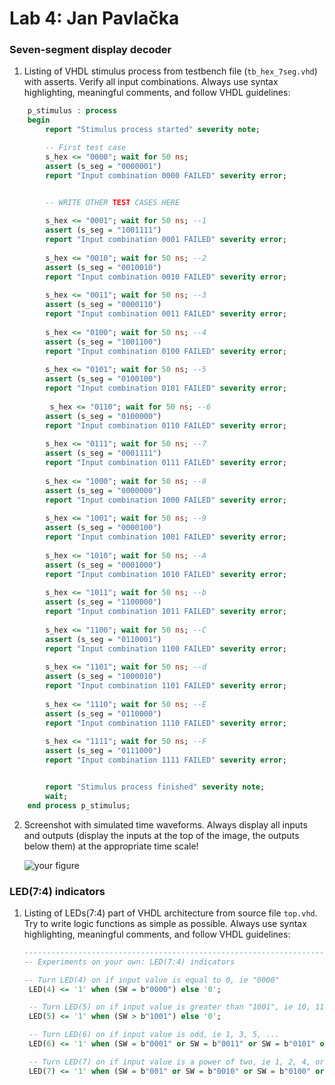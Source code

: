 # Lab 4: Jan Pavlačka

### Seven-segment display decoder

1. Listing of VHDL stimulus process from testbench file (`tb_hex_7seg.vhd`) with asserts. Verify all input combinations. Always use syntax highlighting, meaningful comments, and follow VHDL guidelines:

```vhdl
    p_stimulus : process
    begin
        report "Stimulus process started" severity note;

        -- First test case
        s_hex <= "0000"; wait for 50 ns;
        assert (s_seg = "0000001")
        report "Input combination 0000 FAILED" severity error;


        -- WRITE OTHER TEST CASES HERE
        
        s_hex <= "0001"; wait for 50 ns; --1
        assert (s_seg = "1001111")
        report "Input combination 0001 FAILED" severity error; 
        
        s_hex <= "0010"; wait for 50 ns; --2
        assert (s_seg = "0010010")
        report "Input combination 0010 FAILED" severity error;
        
        s_hex <= "0011"; wait for 50 ns; --3
        assert (s_seg = "0000110")
        report "Input combination 0011 FAILED" severity error;
        
        s_hex <= "0100"; wait for 50 ns; --4
        assert (s_seg = "1001100")
        report "Input combination 0100 FAILED" severity error;
        
        s_hex <= "0101"; wait for 50 ns; --5
        assert (s_seg = "0100100")
        report "Input combination 0101 FAILED" severity error;
        
         s_hex <= "0110"; wait for 50 ns; --6
        assert (s_seg = "0100000")
        report "Input combination 0110 FAILED" severity error;
        
        s_hex <= "0111"; wait for 50 ns; --7
        assert (s_seg = "0001111")
        report "Input combination 0111 FAILED" severity error;
        
        s_hex <= "1000"; wait for 50 ns; --8
        assert (s_seg = "0000000")
        report "Input combination 1000 FAILED" severity error;
        
        s_hex <= "1001"; wait for 50 ns; --9
        assert (s_seg = "0000100")
        report "Input combination 1001 FAILED" severity error;
        
        s_hex <= "1010"; wait for 50 ns; --A
        assert (s_seg = "0001000")
        report "Input combination 1010 FAILED" severity error;
        
        s_hex <= "1011"; wait for 50 ns; --b
        assert (s_seg = "1100000")
        report "Input combination 1011 FAILED" severity error;
        
        s_hex <= "1100"; wait for 50 ns; --C
        assert (s_seg = "0110001")
        report "Input combination 1100 FAILED" severity error;
        
        s_hex <= "1101"; wait for 50 ns; --d
        assert (s_seg = "1000010")
        report "Input combination 1101 FAILED" severity error;
        
        s_hex <= "1110"; wait for 50 ns; --E
        assert (s_seg = "0110000")
        report "Input combination 1110 FAILED" severity error;
        
        s_hex <= "1111"; wait for 50 ns; --F
        assert (s_seg = "0111000")
        report "Input combination 1111 FAILED" severity error;


        report "Stimulus process finished" severity note;
        wait;
    end process p_stimulus;
```

2. Screenshot with simulated time waveforms. Always display all inputs and outputs (display the inputs at the top of the image, the outputs below them) at the appropriate time scale!

   ![your figure]()

### LED(7:4) indicators

1. Listing of LEDs(7:4) part of VHDL architecture from source file `top.vhd`. Try to write logic functions as simple as possible. Always use syntax highlighting, meaningful comments, and follow VHDL guidelines:

   ```vhdl
   --------------------------------------------------------------------
   -- Experiments on your own: LED(7:4) indicators

   -- Turn LED(4) on if input value is equal to 0, ie "0000"
    LED(4) <= '1' when (SW = b"0000") else '0';

    -- Turn LED(5) on if input value is greater than "1001", ie 10, 11, 12, ...
    LED(5) <= '1' when (SW > b"1001") else '0'; 

    -- Turn LED(6) on if input value is odd, ie 1, 3, 5, ...
    LED(6) <= '1' when (SW = b"0001" or SW = b"0011" or SW = b"0101" or SW = b"0111" or SW = b"1001" or SW = b"1011" or SW = b"1101" or SW = b"1111") else '0';

    -- Turn LED(7) on if input value is a power of two, ie 1, 2, 4, or 8
    LED(7) <= '1' when (SW = b"001" or SW = b"0010" or SW = b"0100" or SW = b"1000") else '0';
   ```
